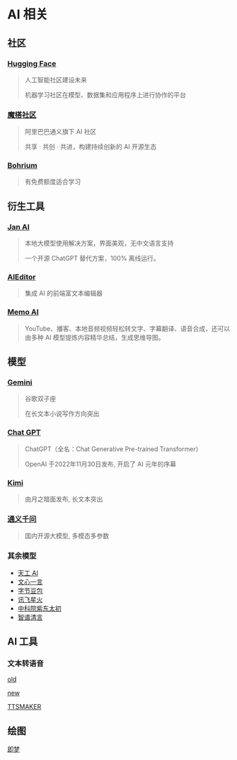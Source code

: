 # AI 相关

## 社区

### [Hugging Face](https://huggingface.co/)

> 人工智能社区建设未来
>
> 机器学习社区在模型、数据集和应用程序上进行协作的平台



### [魔搭社区](https://www.modelscope.cn/home)

> 阿里巴巴通义旗下 AI 社区
>
> 共享 · 共创 · 共进，构建持续创新的 AI 开源生态



### [Bohrium](https://bohrium.dp.tech)

> 有免费额度适合学习



## 衍生工具

### [Jan AI](https://jan.ai/)

> 本地大模型使用解决方案，界面美观，无中文语言支持
>
> 一个开源 ChatGPT 替代方案，100% 离线运行。



### [AIEditor](https://aieditor.dev/)

> 集成 AI 的前端富文本编辑器



### [Memo AI](https://memo.ac/zh/)

> YouTube、播客、本地音频视频轻松转文字、字幕翻译、语音合成，还可以由多种 AI 模型提炼内容精华总结，生成思维导图。



## 模型

### [Gemini](https://gemini.google.com/prompt)

> 谷歌双子座
>
> 在长文本小说写作方向突出



### [Chat GPT](https://chatgpt.com/)

> ChatGPT（全名：Chat Generative Pre-trained Transformer）
>
> OpenAI 于2022年11月30日发布, 开启了 AI 元年的序幕



### [Kimi](https://kimi.moonshot.cn/)

> 由月之暗面发布, 长文本突出



### [通义千问](https://tongyi.aliyun.com/qianwen)

> 国内开源大模型, 多模态多参数



### 其余模型

- [天工 AI](https://www.tiangong.cn/music)
- [文心一言](https://yiyan.baidu.com/welcome)
- [字节豆包](https://www.doubao.com/chat/)
- [讯飞星火](https://xinghuo.xfyun.cn/desk)
- [中科院紫东太初](https://taichu-web.ia.ac.cn/#/chat)
- [智谱清言](https://www.chatglm.cn/main/detail)



## AI 工具

### 文本转语音

[old](https://old.ttson.cn/)

[new](https://www.ttson.cn/)

[TTSMAKER](https://ttsmaker.cn/)



## 绘图

[即梦](https://jimeng.jianying.com/ai-tool/home)